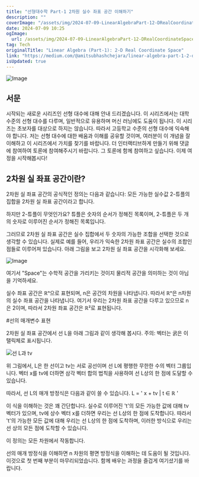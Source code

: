 ```yaml
---
title: "선형대수학 Part-1 2차원 실수 좌표 공간 이해하기"
description: ""
coverImage: "/assets/img/2024-07-09-LinearAlgebraPart-12-DRealCoordinateSpace_0.png"
date: 2024-07-09 10:25
ogImage:
  url: /assets/img/2024-07-09-LinearAlgebraPart-12-DRealCoordinateSpace_0.png
tag: Tech
originalTitle: "Linear Algebra (Part-1): 2-D Real Coordinate Space"
link: "https://medium.com/@amitsubhashchejara/linear-algebra-part-1-2-d-real-coordinate-space-e5d51a0f4034"
isUpdated: true
---
```


![Image](/assets/img/2024-07-09-LinearAlgebraPart-12-DRealCoordinateSpace_0.png)

## 서문

시작되는 새로운 시리즈인 선형 대수에 대해 안내 드리겠습니다. 이 시리즈에서는 대학 수준의 선형 대수를 다루며, 일반적으로 유용하며 머신 러닝에도 도움이 됩니다. 이 시리즈는 초보자를 대상으로 하지는 않습니다. 따라서 고등학교 수준의 선형 대수에 익숙해야 합니다. 저는 선형 대수에 대한 배움과 이해를 공유할 것이며, 여러분이 이 개념을 잘 이해하고 이 시리즈에서 가치를 찾기를 바랍니다. 더 인터랙티브하게 만들기 위해 댓글에 참여하여 토론에 참여해주시기 바랍니다. 그 토론에 함께 참여하고 싶습니다. 이제 여정을 시작해봅시다!

<div class="content-ad"></div>

## 2차원 실 좌표 공간이란?

2차원 실 좌표 공간의 공식적인 정의는 다음과 같습니다:
모든 가능한 실수값 2-튜플의 집합을 2차원 실 좌표 공간이라고 합니다.

하지만 2-튜플이 무엇인가요?
튜플은 숫자의 순서가 정해진 목록이며, 2-튜플은 두 개의 숫자로 이루어진 순서가 정해진 목록입니다.

그러므로 2차원 실 좌표 공간은 실수 집합에서 두 숫자의 가능한 조합을 선택한 것으로 생각할 수 있습니다. 실제로 예를 들어, 우리가 익숙한 2차원 좌표 공간은 실수의 조합인 점들로 이루어져 있습니다. 아래 그림을 보고 2차원 실 좌표 공간을 시각화해 보세요.

<div class="content-ad"></div>

![Image](/assets/img/2024-07-09-LinearAlgebraPart-12-DRealCoordinateSpace_1.png)

여기서 "Space"는 수학적 공간을 가리키는 것이지 물리적 공간을 의미하는 것이 아님을 기억하세요.

실수 좌표 공간은 ℝⁿ으로 표현되며, n은 공간의 차원을 나타냅니다. 따라서 ℝⁿ은 n차원의 실수 좌표 공간을 나타냅니다. 여기서 우리는 2차원 좌표 공간을 다루고 있으므로 n은 2이며, 따라서 2차원 좌표 공간은 ℝ²로 표현됩니다.

#선의 매개변수 표현

<div class="content-ad"></div>

2차원 실 좌표 공간에서 선 L을 아래 그림과 같이 생각해 봅시다.
주의: 벡터는 굵은 이탤릭체로 표시됩니다.

![선 L과 tv](/assets/img/2024-07-09-LinearAlgebraPart-12-DRealCoordinateSpace_2.png)

위 그림에서, L은 한 선이고 tv는 서로 공선이며 선 L에 평행한 무한한 수의 벡터 그룹입니다. 벡터 x를 tv에 더하면 삼각 벡터 합의 법칙을 사용하여 선 L상의 한 점에 도달할 수 있습니다.

따라서, 선 L의 매개 방정식은 다음과 같이 쓸 수 있습니다.
L = ' x + tv | t ∈ ℝ '

<div class="content-ad"></div>

이 식을 이해하는 것은 꽤 간단합니다. 실수로 이루어진 't'의 모든 가능한 값에 대해 tv 벡터가 있으며, tv에 상수 벡터 x를 더하면 우리는 선 L상의 한 점에 도착합니다. 따라서 't'의 가능한 모든 값에 대해 우리는 선 L상의 한 점에 도착하며, 이러한 방식으로 우리는 선 상의 모든 점에 도착할 수 있습니다.

이 정의는 모든 차원에서 작동합니다.

선의 매개 방정식을 이해하면 n 차원의 평면 방정식을 이해하는 데 도움이 될 것입니다. 이것으로 첫 번째 부분이 마무리되었습니다. 함께 배우는 과정을 즐겁게 여기셨기를 바랍니다.
